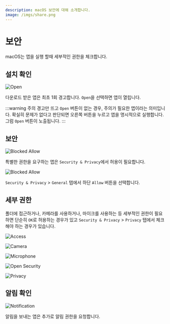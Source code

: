 ```yaml
---
description: macOS 보안에 대해 소개합니다.
image: /imgs/share.png
---
```


# 보안

macOS는 앱을 실행 할때 세부적인 권한을 체크합니다.

## 설치 확인

<div class="image-350 no-radius">

![Open](./imgs/security/open.png)

</div>

다운로드 받은 앱은 최초 1회 경고합니다. `Open`을 선택하면 앱이 열립니다.

:::warning 주의
경고만 뜨고 `Open` 버튼이 없는 경우, 주의가 필요한 앱이라는 의미입니다. 확실히 문제가 없다고 판단되면 오른쪽 버튼을 누르고 앱을 명시적으로 실행합니다. 그럼 `Open` 버튼이 노출됩니다.
:::

## 보안

<div class="image-350 no-radius">

![Blocked Allow](./imgs/security/block-popup.png)

</div>

특별한 권한을 요구하는 앱은 `Security & Privacy`에서 허용이 필요합니다.

<div class="image-600 no-radius">

![Blocked Allow](./imgs/security/blocked.png)

</div>

`Security & Privacy` > `General` 탭에서 하단 `Allow` 버튼을 선택합니다.

## 세부 권한

폴더에 접근하거나, 카메라를 사용하거나, 마이크를 사용하는 등 세부적인 권한이 필요하면 단순히 `OK`로 허용하는 경우가 있고 `Security & Privacy` > `Privacy` 탭에서 체크해야 하는 경우가 있습니다.

<div class="image-350 no-radius">

![Access](./imgs/security/access.png)

![Camera](./imgs/security/camera.png)

![Microphone](./imgs/security/microphone.png)

</div>

<div class="image-450 no-radius">

![Open Security](./imgs/security/open-security.png)

</div>

<div class="image-600 no-radius">

![Privacy](./imgs/security/privacy-tab.png)

</div>

## 알림 확인

<div class="image-350 no-radius">

![Notification](./imgs/security/notification.png)

</div>

알림을 보내는 앱은 추가로 알림 권한을 요청합니다.

